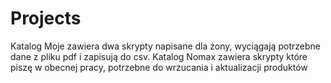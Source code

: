 # Projects
Katalog Moje zawiera dwa skrypty napisane dla żony, wyciągają potrzebne dane z pliku pdf i zapisują do csv.
Katalog Nomax zawiera skrypty które piszę w obecnej pracy, potrzebne do wrzucania i aktualizacji produktów
